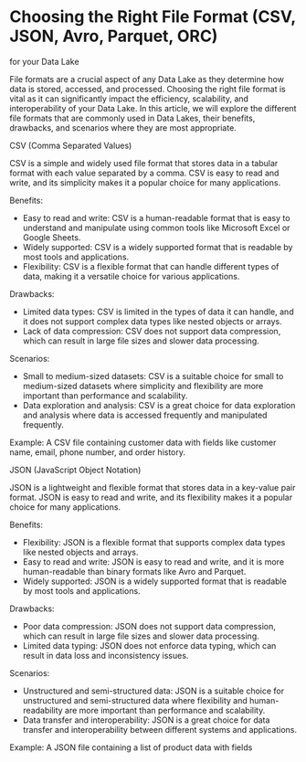 # Choosing the Right File Format (CSV, JSON, Avro, Parquet, ORC)

for your Data Lake

File formats are a crucial aspect of any Data Lake as they determine how data is stored, accessed, and processed. Choosing the right file format is vital as it can significantly impact the efficiency, scalability, and interoperability of your Data Lake. In this article, we will explore the different file formats that are commonly used in Data Lakes, their benefits, drawbacks, and scenarios where they are most appropriate.

CSV (Comma Separated Values)

CSV is a simple and widely used file format that stores data in a tabular format with each value separated by a comma. CSV is easy to read and write, and its simplicity makes it a popular choice for many applications.

Benefits:

- Easy to read and write: CSV is a human-readable format that is easy to understand and manipulate using common tools like Microsoft Excel or Google Sheets.
- Widely supported: CSV is a widely supported format that is readable by most tools and applications.
- Flexibility: CSV is a flexible format that can handle different types of data, making it a versatile choice for various applications.

Drawbacks:

- Limited data types: CSV is limited in the types of data it can handle, and it does not support complex data types like nested objects or arrays.
- Lack of data compression: CSV does not support data compression, which can result in large file sizes and slower data processing.

Scenarios:

- Small to medium-sized datasets: CSV is a suitable choice for small to medium-sized datasets where simplicity and flexibility are more important than performance and scalability.
- Data exploration and analysis: CSV is a great choice for data exploration and analysis where data is accessed frequently and manipulated frequently.

Example: A CSV file containing customer data with fields like customer name, email, phone number, and order history.

JSON (JavaScript Object Notation)

JSON is a lightweight and flexible format that stores data in a key-value pair format. JSON is easy to read and write, and its flexibility makes it a popular choice for many applications.

Benefits:

- Flexibility: JSON is a flexible format that supports complex data types like nested objects and arrays.
- Easy to read and write: JSON is easy to read and write, and it is more human-readable than binary formats like Avro and Parquet.
- Widely supported: JSON is a widely supported format that is readable by most tools and applications.

Drawbacks:

- Poor data compression: JSON does not support data compression, which can result in large file sizes and slower data processing.
- Limited data typing: JSON does not enforce data typing, which can result in data loss and inconsistency issues.

Scenarios:

- Unstructured and semi-structured data: JSON is a suitable choice for unstructured and semi-structured data where flexibility and human-readability are more important than performance and scalability.
- Data transfer and interoperability: JSON is a great choice for data transfer and interoperability between different systems and applications.

Example: A JSON file containing a list of product data with fields
